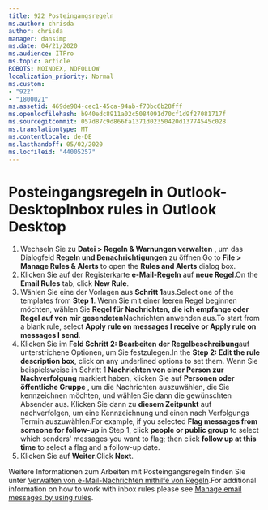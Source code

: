 ```yaml
---
title: 922 Posteingangsregeln
ms.author: chrisda
author: chrisda
manager: dansimp
ms.date: 04/21/2020
ms.audience: ITPro
ms.topic: article
ROBOTS: NOINDEX, NOFOLLOW
localization_priority: Normal
ms.custom:
- "922"
- "1800021"
ms.assetid: 469de984-cec1-45ca-94ab-f70bc6b28fff
ms.openlocfilehash: b940edc8911a02c5084091d70cf1d9f27081717f
ms.sourcegitcommit: 057d87c9d866fa1371d02350420d13774545c028
ms.translationtype: MT
ms.contentlocale: de-DE
ms.lasthandoff: 05/02/2020
ms.locfileid: "44005257"
---
```

# <a name="inbox-rules-in-outlook-desktop"></a><span data-ttu-id="d0f10-102">Posteingangsregeln in Outlook-Desktop</span><span class="sxs-lookup"><span data-stu-id="d0f10-102">Inbox rules in Outlook Desktop</span></span>

1. <span data-ttu-id="d0f10-103">Wechseln Sie zu **Datei > Regeln & Warnungen verwalten** , um das Dialogfeld **Regeln und Benachrichtigungen** zu öffnen.</span><span class="sxs-lookup"><span data-stu-id="d0f10-103">Go to **File > Manage Rules & Alerts** to open the **Rules and Alerts** dialog box.</span></span>
2. <span data-ttu-id="d0f10-104">Klicken Sie auf der Registerkarte **e-Mail-Regeln** auf **neue Regel**.</span><span class="sxs-lookup"><span data-stu-id="d0f10-104">On the **Email Rules** tab, click **New Rule**.</span></span>
3. <span data-ttu-id="d0f10-105">Wählen Sie eine der Vorlagen aus **Schritt 1**aus.</span><span class="sxs-lookup"><span data-stu-id="d0f10-105">Select one of the templates from **Step 1**.</span></span> <span data-ttu-id="d0f10-106">Wenn Sie mit einer leeren Regel beginnen möchten, wählen Sie **Regel für Nachrichten, die ich empfange oder Regel auf von mir gesendeten**Nachrichten anwenden aus.</span><span class="sxs-lookup"><span data-stu-id="d0f10-106">To start from a blank rule, select **Apply rule on messages I receive or Apply rule on messages I send**.</span></span>
4. <span data-ttu-id="d0f10-107">Klicken Sie im **Feld Schritt 2: Bearbeiten der Regelbeschreibung**auf unterstrichene Optionen, um Sie festzulegen.</span><span class="sxs-lookup"><span data-stu-id="d0f10-107">In the **Step 2: Edit the rule description box**, click on any underlined options to set them.</span></span> <span data-ttu-id="d0f10-108">Wenn Sie beispielsweise in Schritt 1 **Nachrichten von einer Person zur Nachverfolgung** markiert haben, klicken Sie auf **Personen oder öffentliche Gruppe** , um die Nachrichten auszuwählen, die Sie kennzeichnen möchten, und wählen Sie dann die gewünschten Absender aus. Klicken Sie dann zu **diesem Zeitpunkt** auf nachverfolgen, um eine Kennzeichnung und einen nach Verfolgungs Termin auszuwählen.</span><span class="sxs-lookup"><span data-stu-id="d0f10-108">For example, if you selected **Flag messages from someone for follow-up** in Step 1, click **people or public group** to select which senders' messages you want to flag; then click **follow up at this time** to select a flag and a follow-up date.</span></span>
5. <span data-ttu-id="d0f10-109">Klicken Sie auf **Weiter**.</span><span class="sxs-lookup"><span data-stu-id="d0f10-109">Click **Next**.</span></span>

<span data-ttu-id="d0f10-110">Weitere Informationen zum Arbeiten mit Posteingangsregeln finden Sie unter [Verwalten von e-Mail-Nachrichten mithilfe von Regeln](https://support.office.com/article/manage-email-messages-by-using-rules-c24f5dea-9465-4df4-ad17-a50704d66c59).</span><span class="sxs-lookup"><span data-stu-id="d0f10-110">For additional information on how to work with inbox rules please see [Manage email messages by using rules](https://support.office.com/article/manage-email-messages-by-using-rules-c24f5dea-9465-4df4-ad17-a50704d66c59).</span></span>
